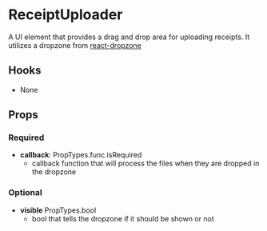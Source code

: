 # ReceiptUploader

A UI element that provides a drag and drop area for uploading receipts. It utilizes a dropzone from [react-dropzone](https://github.com/react-dropzone/react-dropzone)

## Hooks

- None

## Props

### Required

- **callback**: PropTypes.func.isRequired
  - callback function that will process the files when they are dropped in the dropzone

### Optional

- **visible** PropTypes.bool
  - bool that tells the dropzone if it should be shown or not
